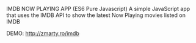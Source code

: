 IMDB NOW PLAYING APP (ES6 Pure Javascript)
A simple JavaScript app that uses the IMDB API to show the latest Now Playing movies listed on IMDB

DEMO: http://zmarty.ro/imdb

